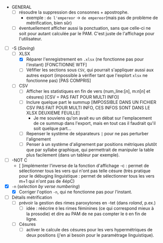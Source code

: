 - GENERAL
  - [ ] résoudre la suppression des consonnes + apostrophe.
    - exemple : `de l'empereor` -> `de empereor`(mais pas de problème de métrification, bien sûr)
  - [ ] éventuellement afficher aussi la ponctuation, sans que celle-ci ne soit pour autant calculée par le PAM. C'est juste de l'affichage pour l'utilisateur.
- [ ] -S (_Saving_)
  - [ ] XLSX
    - [X] Réparer l'enregistrement en `.xlsx` (ne fonctionne pas pour l'instant) [FONCTIONNE WTF]
    - [ ] Véfifier les sections sous `CSV`, qui pourrait s'appliquer aussi aux autres export (impossible à vérifier tant que l'explort `xlsx` ne fonctionne pas) [PAS COMPRIS]
  - [ ] CSV
    - [ ] Afficher les statistiques en fin de vers (num_line:[_n_], m:_n_[_n_] et césures) [CSV = PAS FAIT POUR MULTI INFO]
    - [ ] Inclure quelque part le summup [IMPOSSIBLE DANS UN FICHIER CSV PAS FAIT POUR MULTI INFO, CES INFOS SONT DANS LE XLSX DEUXIEME FEUILLE]
      - Je me souviens qu'on avait eu un débat sur l'emplacement de ce summup dans l'export, mais en tout cas il faudrait qu'il soit quelque part...
    - [ ] Repenser le système de séparateurs `|` pour ne pas perturber l'alignement
    - [ ] Penser à un système d'alignement par positions métriques plutôt que par syllabe graphique, qui permettrait de manipuler la table plus facilement (dans un tableur par exemple).
- [ ] -NOT C
  - [ ]implémenter l'inverse de la fonction d'affichage -c : permet de sélectionner tous les vers qui n'ont pas telle césure (très pratique pour le débuging linguistique : permet de sélectionner tous les vers m+1 qui n'ont pas de 4épC)
- [x] `-n` (_selection by verse numbering_)
  - [x] Corriger l'option `-n`, qui ne fonctionne pas pour l'instant.
- [ ] Détails métrification
  - [ ] prévoir la gestion des rimes paroxytones en -tet (dans _roland_, p.ex.)
    - [ ] idée : réécrire ```0``` les rimes féminines (ce qui correspond mieux à la prosodie) et dire au PAM de ne pas compter le ```0``` en fin de ligne.
  - [ ] Césures
    - [ ] activer le calcule des césures pour les vers hypermétriques de deux positions (j'en ai besoin pour le paramétrage linguistique).
